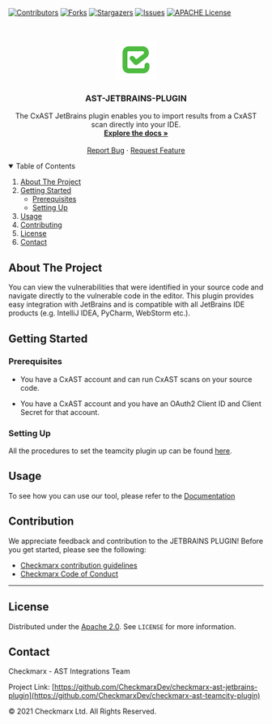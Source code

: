 [![Contributors][contributors-shield]][contributors-url]
[![Forks][forks-shield]][forks-url]
[![Stargazers][stars-shield]][stars-url]
[![Issues][issues-shield]][issues-url]
[![APACHE License][license-shield]][license-url]



<!-- PROJECT LOGO -->
<br />
<p align="center">
  <a href="">
    <img src="./logo.png" alt="Logo" width="80" height="80">
  </a>

<h3 align="center">AST-JETBRAINS-PLUGIN</h3>

<p align="center">
    The CxAST JetBrains plugin enables you to import results from a CxAST scan directly into your IDE.
<br />
    <a href="https://checkmarx.atlassian.net/wiki/spaces/AST/pages/6030557208/JetBrains"><strong>Explore the docs »</strong></a>
    <br />
    <br />
    <a href="https://github.com/CheckmarxDev/checkmarx-ast-jetbrains-plugin/issues/new">Report Bug</a>
    ·
    <a href="https://github.com/CheckmarxDev/checkmarx-ast-jetbrains-plugin/issues/new">Request Feature</a>
  </p>
</p>



<!-- TABLE OF CONTENTS -->
<details open="open">
  <summary>Table of Contents</summary>
  <ol>
    <li>
      <a href="#about-the-project">About The Project</a>
    </li>
    <li>
      <a href="#getting-started">Getting Started</a>
      <ul>
        <li><a href="#prerequisites">Prerequisites</a></li>
        <li><a href="#setting-up">Setting Up</a></li>
      </ul>
    </li>
    <li><a href="#usage">Usage</a></li>
    <li><a href="#contributing">Contributing</a></li>
    <li><a href="#license">License</a></li>
    <li><a href="#contact">Contact</a></li>
  </ol>
</details>



<!-- ABOUT THE PROJECT -->
## About The Project

You can view the vulnerabilities that were identified in your source code and navigate directly to the vulnerable code in the editor. 
This plugin provides easy integration with JetBrains and is compatible with all JetBrains IDE products 
(e.g. IntelliJ IDEA, PyCharm, WebStorm etc.).

<!-- GETTING STARTED -->
## Getting Started


### Prerequisites

- You have a CxAST account and can run CxAST scans on your source code.

- You have a CxAST account and you have an OAuth2 Client ID and Client Secret for that account.

### Setting Up


All the procedures to set the teamcity plugin up can be found [here](https://checkmarx.atlassian.net/wiki/spaces/AST/pages/6058442786/Installing+the+CxAST+JetBrains+Plugin).



## Usage

To see how you can use our tool, please refer to the [Documentation](https://checkmarx.atlassian.net/wiki/spaces/AST/pages/6030557208/JetBrains)


## Contribution

We appreciate feedback and contribution to the JETBRAINS PLUGIN! Before you get started, please see the following:

- [Checkmarx contribution guidelines](docs/contributing.md)
- [Checkmarx Code of Conduct](docs/code_of_conduct.md)

** **

<!-- LICENSE -->
## License
Distributed under the [Apache 2.0](LICENSE). See `LICENSE` for more information.


<!-- CONTACT -->
## Contact

Checkmarx - AST Integrations Team

Project Link: [https://github.com/CheckmarxDev/checkmarx-ast-jetbrains-plugin](https://github.com/CheckmarxDev/checkmarx-ast-teamcity-plugin)


© 2021 Checkmarx Ltd. All Rights Reserved.

<!-- MARKDOWN LINKS & IMAGES -->
<!-- https://www.markdownguide.org/basic-syntax/#reference-style-links -->
[contributors-shield]: https://img.shields.io/github/contributors/CheckmarxDev/checkmarx-ast-jetbrains-plugin.svg?style=flat-square
[contributors-url]: https://github.com/CheckmarxDev/checkmarx-ast-jetbrains-plugin/graphs/contributors
[forks-shield]: https://img.shields.io/github/forks/CheckmarxDev/checkmarx-ast-jetbrains-plugin.svg?style=flat-square
[forks-url]: https://github.com/CheckmarxDev/checkmarx-ast-jetbrains-plugin/network/members
[stars-shield]: https://img.shields.io/github/stars/CheckmarxDev/checkmarx-ast-jetbrains-plugin.svg?style=flat-square
[stars-url]: https://github.com/CheckmarxDev/checkmarx-ast-jetbrains-plugin/stargazers
[issues-shield]: https://img.shields.io/github/issues/CheckmarxDev/checkmarx-ast-jetbrains-plugin.svg?style=flat-square
[issues-url]: https://github.com/CheckmarxDev/checkmarx-ast-jetbrains-plugin/issues
[license-shield]: https://img.shields.io/github/license/CheckmarxDev/checkmarx-ast-jetbrains-plugin.svg?style=flat-square
[license-url]: https://github.com/CheckmarxDev/checkmarx-ast-jetbrains-plugin/blob/master/LICENSE
[product-screenshot]: images/screenshot.png